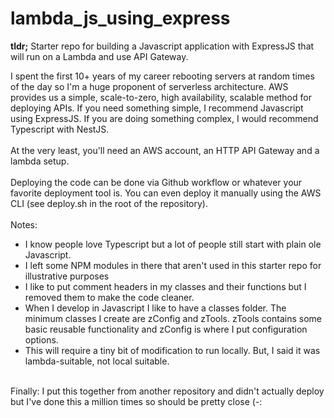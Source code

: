 # lambda_js_using_express

**tldr;** Starter repo for building a Javascript application with ExpressJS that will run on a Lambda and use API Gateway.

I spent the first 10+ years of my career rebooting servers at random times of the day so I'm a huge proponent of serverless architecture.  AWS provides us a simple, scale-to-zero, high availability, scalable method for deploying APIs.  If you need something simple, I recommend Javascript using ExpressJS.  If you are doing something complex, I would recommend Typescript with NestJS.<br>
<br>
At the very least, you'll need an AWS account, an HTTP API Gateway and a lambda setup.<br>
<br>
Deploying the code can be done via Github workflow or whatever your favorite deployment tool is.  You can even deploy it manually using the AWS CLI (see deploy.sh in the root of the repository).<br>
<br>
Notes:<br>

* I know people love Typescript but a lot of people still start with plain ole Javascript.
* I left some NPM modules in there that aren't used in this starter repo for illustrative purposes
* I like to put comment headers in my classes and their functions but I removed them to make the code cleaner.  
* When I develop in Javascript I like to have a classes folder.  The minimum classes I create are zConfig and zTools.  zTools contains some basic reusable functionality and zConfig is where I put configuration options.
* This will require a tiny bit of modification to run locally.  But, I said it was lambda-suitable, not local suitable.
<br>
Finally: I put this together from another repository and didn't actually deploy but I've done this a million times so should be pretty close (-:
